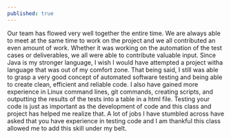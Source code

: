 ```yaml
---
published: true
---
```


Our team has flowed very well together the entire time. We are always able to meet at the same time to work on the project and we all contributed an even amount of work. Whether it was working on the automation of the test cases or deliverables, we all were able to contribute valuable input. Since Java is my stronger language, I wish I would have attempted a project witha language that was out of my comfort zone. That being said, I still was able to grasp a very good concept of automated software testing and being able to create clean, efficient and reliable code. I also have gained more experience in Linux command lines, git commands, creating scripts, and outputting the results of the tests into a table in a html file. Testing your code is just as important as the development of code and this class and project has helped me realize that. A lot of jobs I have stumbled across have asked that you have experience in testing code and I am thankful this class allowed me to add this skill under my belt.